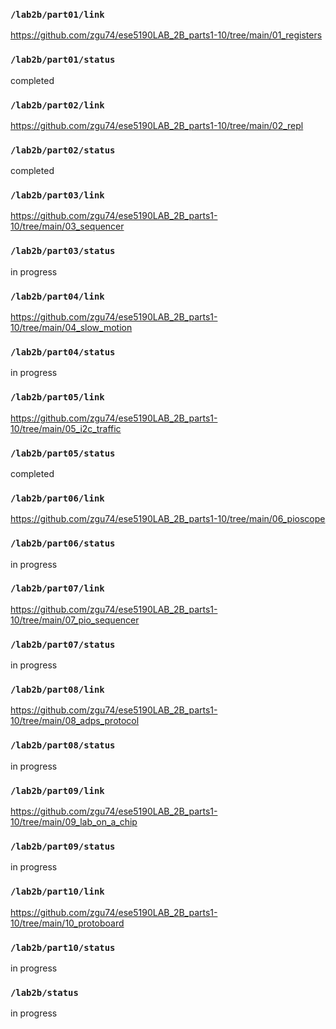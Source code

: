 ### `/lab2b/part01/link`
https://github.com/zgu74/ese5190LAB_2B_parts1-10/tree/main/01_registers
### `/lab2b/part01/status`
completed
### `/lab2b/part02/link`
https://github.com/zgu74/ese5190LAB_2B_parts1-10/tree/main/02_repl
### `/lab2b/part02/status`
completed
### `/lab2b/part03/link`
https://github.com/zgu74/ese5190LAB_2B_parts1-10/tree/main/03_sequencer
### `/lab2b/part03/status`
in progress
### `/lab2b/part04/link`
https://github.com/zgu74/ese5190LAB_2B_parts1-10/tree/main/04_slow_motion
### `/lab2b/part04/status`
in progress
### `/lab2b/part05/link`
https://github.com/zgu74/ese5190LAB_2B_parts1-10/tree/main/05_i2c_traffic
### `/lab2b/part05/status`
completed
### `/lab2b/part06/link`
https://github.com/zgu74/ese5190LAB_2B_parts1-10/tree/main/06_pioscope
### `/lab2b/part06/status`
in progress
### `/lab2b/part07/link`
https://github.com/zgu74/ese5190LAB_2B_parts1-10/tree/main/07_pio_sequencer
### `/lab2b/part07/status`
in progress
### `/lab2b/part08/link`
https://github.com/zgu74/ese5190LAB_2B_parts1-10/tree/main/08_adps_protocol
### `/lab2b/part08/status`
in progress
### `/lab2b/part09/link`
https://github.com/zgu74/ese5190LAB_2B_parts1-10/tree/main/09_lab_on_a_chip
### `/lab2b/part09/status`
in progress
### `/lab2b/part10/link`
https://github.com/zgu74/ese5190LAB_2B_parts1-10/tree/main/10_protoboard
### `/lab2b/part10/status`
in progress
### `/lab2b/status`
in progress
